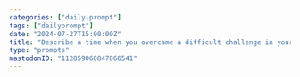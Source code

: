 ```yaml
---
categories: ["daily-prompt"]
tags: ["dailyprompt"]
date: "2024-07-27T15:00:00Z"
title: "Describe a time when you overcame a difficult challenge in your work."
type: "prompts"
mastodonID: "112859060847866541"
---
```

